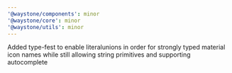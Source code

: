 ```yaml
---
'@waystone/components': minor
'@waystone/core': minor
'@waystone/utils': minor
---
```


Added type-fest to enable literalunions in order for strongly typed material icon names while still allowing string primitives and supporting autocomplete
